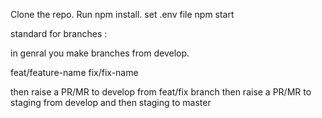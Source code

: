 Clone the repo.
Run npm install.
set .env file
npm start



standard for branches : 

in genral you make branches from develop.

feat/feature-name
fix/fix-name

then raise a PR/MR to develop from feat/fix branch
then raise a PR/MR to staging from develop
and then staging to master